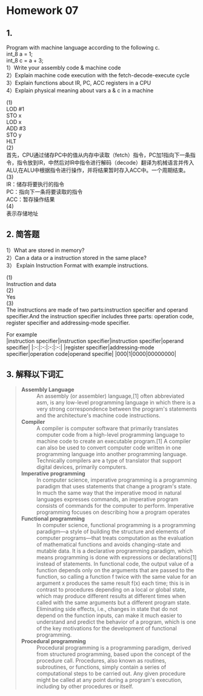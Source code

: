# Homework 07

## 1.

Program with machine language according to the following c.  
int_8 a = 1;  
int_8 c = a + 3;  
1）Write your assembly code & machine code  
2）Explain machine code execution with the fetch-decode-execute cycle  
3）Explain functions about IR, PC, ACC registers in a CPU  
4）Explain physical meaning about vars a & c in a machine

(1)  
LOD&nbsp;#1  
STO&nbsp;x  
LOD&nbsp;x  
ADD&nbsp;#3  
STO&nbsp;y  
HLT  
(2)  
首先，CPU通过储存PC中的值从内存中读取（fetch）指令，PC加1指向下一条指令，指令放到IR，中然后对IR中指令进行解码（decode）翻译为机械语言并传入ALU,在ALU中根据指令进行操作，并将结果暂时存入ACC中。一个周期结束。  
(3)  
IR：储存将要执行的指令  
PC：指向下一条将要读取的指令  
ACC：暂存操作结果  
(4)  
表示存储地址

## 2. 简答题

1）What are stored in memory?  
2）Can a data or a instruction stored in the same place?  
3） Explain Instruction Format with example instructions.  

(1)  
Instruction and data  
(2)  
Yes  
(3)  
The instructions are made of two parts:instruction specifier and operand specifier.And the instruction specifier includes three parts: operation code,  register specifier and addressing-mode specifier.

For example  
|instruction specifier|instruction specifier|instruction specifier|operand specifier|
|:-:|:-:|:-:|:-:|
|register specifier|addressing-mode specifier|operation code|operand specifie|
|000|1|0000|00000000|

## 3. 解释以下词汇

><dl>
><dt><strong>Assembly Language</strong></dt>
><dd>An assembly (or assembler) language,[1] often abbreviated asm, is any low-level programming language in which there is a very strong correspondence between the program's statements and the architecture's machine code instructions.</dd>
><dt><strong>Compiler</strong></dt>
><dd>A compiler is computer software that primarily translates computer code from a high-level programming language to machine code to create an executable program.[1] A compiler can also be used to convert computer code written in one programming language into another programming language. Technically compilers are a type of translator that support digital devices, primarily computers.</dd>
><dt><strong>Imperative programming</strong></dt>
><dd>In computer science, imperative programming is a programming paradigm that uses statements that change a program's state. In much the same way that the imperative mood in natural languages expresses commands, an imperative program consists of commands for the computer to perform. Imperative programming focuses on describing how a program operates</dd>
><dt><strong>Functional programming</strong></dt>
><dd>In computer science, functional programming is a programming paradigm—a style of building the structure and elements of computer programs—that treats computation as the evaluation of mathematical functions and avoids changing-state and mutable data. It is a declarative programming paradigm, which means programming is done with expressions or declarations[1] instead of statements. In functional code, the output value of a function depends only on the arguments that are passed to the function, so calling a function f twice with the same value for an argument x produces the same result f(x) each time; this is in contrast to procedures depending on a local or global state, which may produce different results at different times when called with the same arguments but a different program state. Eliminating side effects, i.e., changes in state that do not depend on the function inputs, can make it much easier to understand and predict the behavior of a program, which is one of the key motivations for the development of functional programming.</dd>
><dt><strong>Procedural programming</strong></dt>
><dd>Procedural programming is a programming paradigm, derived from structured programming, based upon the concept of the procedure call. Procedures, also known as routines, subroutines, or functions, simply contain a series of computational steps to be carried out. Any given procedure might be called at any point during a program's execution, including by other procedures or itself. </dd>
></dl>



